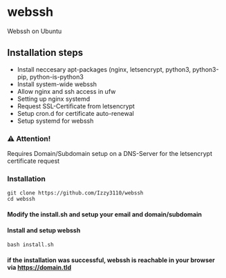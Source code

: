 # webssh
Webssh on Ubuntu

## Installation steps
 - Install neccesary apt-packages (nginx, letsencrypt, python3, python3-pip, python-is-python3
 - Install system-wide webssh
 - Allow nginx and ssh access in ufw
 - Setting up nginx systemd
 - Request SSL-Certificate from letsencrypt
 - Setup cron.d for certificate auto-renewal
 - Setup systemd for webssh

### &#9888; Attention!
Requires Domain/Subdomain setup on a DNS-Server for the letsencrypt certificate request

### Installation
```
git clone https://github.com/Izzy3110/webssh
cd webssh
```

#### Modify the install.sh and setup your email and domain/subdomain


#### Install and setup webssh
```
bash install.sh
```

#### if the installation was successful, webssh is reachable in your browser via https://domain.tld
